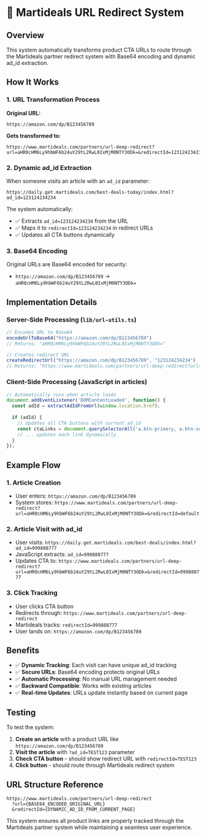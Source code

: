 # 🔗 Martideals URL Redirect System

## Overview

This system automatically transforms product CTA URLs to route through the Martideals partner redirect system with Base64 encoding and dynamic ad_id extraction.

## How It Works

### 1. **URL Transformation Process**

**Original URL:**
```
https://amazon.com/dp/B123456789
```

**Gets transformed to:**
```
https://www.martideals.com/partners/url-deep-redirect?url=aHR0cHM6Ly9hbWF6b24uY29tL2RwL0IxMjM0NTY3ODk=&redirectId=123124234234
```

### 2. **Dynamic ad_id Extraction**

When someone visits an article with an `ad_id` parameter:
```
https://daily.get.martideals.com/best-deals-today/index.html?ad_id=123124234234
```

The system automatically:
- ✅ Extracts `ad_id=123124234234` from the URL
- ✅ Maps it to `redirectId=123124234234` in redirect URLs
- ✅ Updates all CTA buttons dynamically

### 3. **Base64 Encoding**

Original URLs are Base64 encoded for security:
- `https://amazon.com/dp/B123456789` → `aHR0cHM6Ly9hbWF6b24uY29tL2RwL0IxMjM0NTY3ODk=`

## Implementation Details

### Server-Side Processing (`lib/url-utils.ts`)

```typescript
// Encodes URL to Base64
encodeUrlToBase64("https://amazon.com/dp/B123456789")
// Returns: "aHR0cHM6Ly9hbWF6b24uY29tL2RwL0IxMjM0NTY3ODk="

// Creates redirect URL
createRedirectUrl("https://amazon.com/dp/B123456789", "123124234234")
// Returns: "https://www.martideals.com/partners/url-deep-redirect?url=aHR0cHM6Ly9hbWF6b24uY29tL2RwL0IxMjM0NTY3ODk=&redirectId=123124234234"
```

### Client-Side Processing (JavaScript in articles)

```javascript
// Automatically runs when article loads
document.addEventListener('DOMContentLoaded', function() {
  const adId = extractAdIdFromUrl(window.location.href);
  
  if (adId) {
    // Updates all CTA buttons with current ad_id
    const ctaLinks = document.querySelectorAll('a.btn-primary, a.btn-secondary');
    // ... updates each link dynamically
  }
});
```

## Example Flow

### 1. **Article Creation**
- User enters: `https://amazon.com/dp/B123456789`
- System stores: `https://www.martideals.com/partners/url-deep-redirect?url=aHR0cHM6Ly9hbWF6b24uY29tL2RwL0IxMjM0NTY3ODk=&redirectId=default`

### 2. **Article Visit with ad_id**
- User visits: `https://daily.get.martideals.com/best-deals/index.html?ad_id=999888777`
- JavaScript extracts: `ad_id=999888777`
- Updates CTA to: `https://www.martideals.com/partners/url-deep-redirect?url=aHR0cHM6Ly9hbWF6b24uY29tL2RwL0IxMjM0NTY3ODk=&redirectId=999888777`

### 3. **Click Tracking**
- User clicks CTA button
- Redirects through: `https://www.martideals.com/partners/url-deep-redirect`
- Martideals tracks: `redirectId=999888777`
- User lands on: `https://amazon.com/dp/B123456789`

## Benefits

- ✅ **Dynamic Tracking**: Each visit can have unique ad_id tracking
- ✅ **Secure URLs**: Base64 encoding protects original URLs
- ✅ **Automatic Processing**: No manual URL management needed
- ✅ **Backward Compatible**: Works with existing articles
- ✅ **Real-time Updates**: URLs update instantly based on current page

## Testing

To test the system:

1. **Create an article** with a product URL like `https://amazon.com/dp/B123456789`
2. **Visit the article** with `?ad_id=TEST123` parameter
3. **Check CTA button** - should show redirect URL with `redirectId=TEST123`
4. **Click button** - should route through Martideals redirect system

## URL Structure Reference

```
https://www.martideals.com/partners/url-deep-redirect
  ?url={BASE64_ENCODED_ORIGINAL_URL}
  &redirectId={DYNAMIC_AD_ID_FROM_CURRENT_PAGE}
```

This system ensures all product links are properly tracked through the Martideals partner system while maintaining a seamless user experience.
